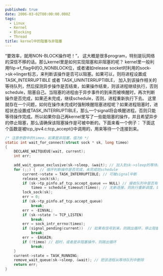 ```yaml
---
published: true
date: 2006-03-02T00:00:00.000Z
tags:
  - Linux
  - Kernel
  - Blocking
  - Thread
title: kernel中的阻塞与非阻塞
---
```


“要效率，就用NON-BLOCK操作吧！”， 这大概是很多program，特别是玩网络的深信不移的话。那么kernel里是如何实现阻塞和非阻塞的呢？
kernel里一般利用filp->f_flag中的O_NONBLOCK位，或者诸如release socket时利用的sock->sk->linger标志，来判断该操作是否可以阻塞。如果可以，则将进程设置成TASK_INTERRUPTIBLE 或者 TASK_UNINTERRUPTIBLE， 加入到该操作相关的等待队列，然后探测异步操作是否结束，如果操作结束，则该进程继续执行，否则schedule，阻塞自己。当阻塞的进程由于异步事件的到来而被唤醒时，再次判断操作是否完成，如果还未完成，继续schedule，否则，进程重新执行下去。
这里就存在一个问题，如何在操作未完成时强制唤醒阻塞进程呢？如果进程阻塞时，进程状态设置成TASK_INTERRUPTIBLE，那么一个signal将会唤醒进程。否则只能等待操作完成。所以如果你自己再kernel里写了一些能阻塞的操作，并且希望异步的停止阻塞，那么请确保该阻塞操作是可被中断的。下面来看一个例子：
下面这个函数是被tcp_ipv4.c:tcp_accept()中调用的，用来等待一个连接到来。

``` C
/* 注意参数中的timeo，如果是非阻塞，值为0 */
static int wait_for_connect(struct sock * sk, long timeo)
{
    DECLARE_WAITQUEUE(wait, current);
    int err;
 
    add_wait_queue_exclusive(sk->sleep, &wait); // 加入到sk->sleep的等待队列上，准备阻塞。
    for (;;) {  // 循环判断操作是否完成，未完成则schedule
        current->state = TASK_INTERRUPTIBLE; // 可被signal中断
        release_sock(sk);
        if (sk->tp_pinfo.af_tcp.accept_queue == NULL) // 接收队列中是否有新连接？
            timeo = schedule_timeout(timeo); // 无新连接，则执行重新调度。如果timeo==0 schedule_timeout的行为类似schedule，但是进程确被重新放入running task队列中，等待运行，所以会被快速的执行。
        lock_sock(sk);
        err = 0;
        if (sk->tp_pinfo.af_tcp.accept_queue)
            break;
        err = -EINVAL;
        if (sk->state != TCP_LISTEN)
            break;
        err = sock_intr_errno(timeo);
        if (signal_pending(current))  // 如果有信号到来，则跳出循环，停止阻塞
            break;
        err = -EAGAIN;
        if (!timeo) // 超时，或者是非阻塞操作，则跳出循环
            break;
    }
    current->state = TASK_RUNNING;
    remove_wait_queue(sk->sleep, &wait); // 把该进程从等待队列中删除
    return err;
}
```
